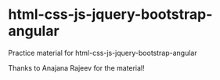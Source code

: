 # html-css-js-jquery-bootstrap-angular
Practice material for html-css-js-jquery-bootstrap-angular

Thanks to Anajana Rajeev for the material!
